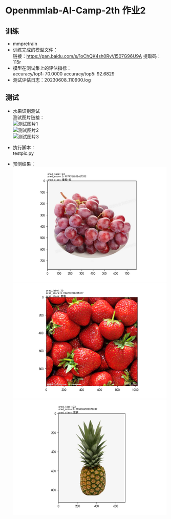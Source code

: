 ﻿# Openmmlab-AI-Camp-2th 作业2
## 训练
 - mmpretrain
 - 训练完成的模型文件：  
   链接：https://pan.baidu.com/s/1oChQK4sh0RvVl507G96U9A 提取码：115r 
 - 模型在测试集上的评估指标：  
   accuracy/top1: 70.0000  accuracy/top5: 92.6829
 - 测试评估日志：20230608_110900.log

## 测试
- 水果识别测试  
  测试图片链接：  
  ![测试图片1](https://img.tukuppt.com/png_preview/00/32/69/XVPSNiZOLf.jpg!/fw/780)  
  ![测试图片2](http://pic.ntimg.cn/20120307/2786001_171934764000_2.jpg)  
  ![测试图片3](http://www.kuaipng.com/Uploads/pic/water/20621/goods_water_20621_698_930.67_.png)  

- 执行脚本：  
  testpic.py

- 预测结果：  
![预测图1](https://github.com/xiaomile/Openmmlab-AI-Camp-2th/blob/main/%E4%BD%9C%E4%B8%9A2/test-prediction.png)  
![预测图2](https://github.com/xiaomile/Openmmlab-AI-Camp-2th/blob/main/%E4%BD%9C%E4%B8%9A2/test2-prediction.png)  
![预测图3](https://github.com/xiaomile/Openmmlab-AI-Camp-2th/blob/main/%E4%BD%9C%E4%B8%9A2/test3-prediction.png)
